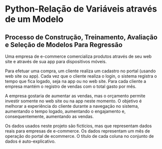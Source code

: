 # Python-Relação de Variáveis através de um Modelo

## Processo de Construção, Treinamento, Avaliação e Seleção de Modelos Para Regressão

Uma empresa de e-commerce comercializa produtos através de seu web site e através de sua app para dispositivos móveis.

Para efetuar uma compra, um cliente realiza um cadastro no portal (usando web site ou app). Cada vez que o cliente realiza o login, o sistema registra o tempo que fica logado, seja na app ou no web site. Para cada cliente a empresa mantém o registro de vendas com o total gasto por mês.

A empresa gostaria de aumentar as vendas, mas o orçamento permite investir somente no web site ou na app neste momento. O objetivo é melhorar a experiência do cliente durante a navegação no sistema, aumentando o tempo logado, aumentando o engajamento e, consequentemente, aumentando as vendas.

Os dados usados neste projeto são fictícios, mas que representam dados reais para empresas de e-commerce. Os dados representam um mês de operação do portal de ecommerce. O título de cada coluna no conjunto de dados é auto-explicativo.


